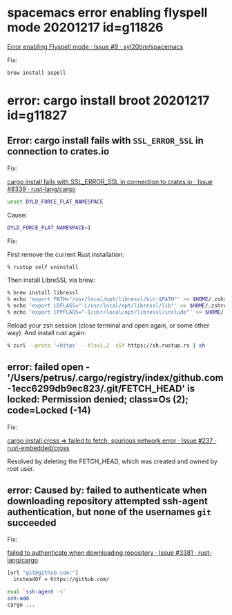 
# spacemacs error enabling flyspell mode 20201217  id=g11826

[Error enabling Flyspell mode · Issue #9 · syl20bnr/spacemacs](https://github.com/syl20bnr/spacemacs/issues/9)

Fix:

```bash
brew install aspell
```

# error: cargo install broot 20201217  id=g11827

## Error: cargo install fails with `SSL_ERROR_SSL` in connection to crates.io

Fix:

[cargo install fails with SSL_ERROR_SSL in connection to crates.io · Issue #8339 · rust-lang/cargo](https://github.com/rust-lang/cargo/issues/8339)

```bash
unset DYLD_FORCE_FLAT_NAMESPACE
```

Cause:

```bash
DYLD_FORCE_FLAT_NAMESPACE=1
```

Fix:

First remove the current Rust installation:

```bash
% rustup self uninstall
```

Then install LibreSSL via brew:

```bash
% brew install libressl
% echo 'export PATH="/usr/local/opt/libressl/bin:$PATH"' >> $HOME/.zshrc
% echo 'export LDFLAGS="-L/usr/local/opt/libressl/lib"' >> $HOME/.zshrc
% echo 'export CPPFLAGS="-I/usr/local/opt/libressl/include"' >> $HOME/.zshrc
```

Reload your zsh session (close terminal and open again, or some other way). And install rust again:

```bash
% curl --proto '=https' --tlsv1.2 -sSf https://sh.rustup.rs | sh
```

## error:   failed open - '/Users/petrus/.cargo/registry/index/github.com-1ecc6299db9ec823/.git/FETCH_HEAD' is locked: Permission denied; class=Os (2); code=Locked (-14)

Fix:

[cargo install cross => failed to fetch, spurious network error · Issue #237 · rust-embedded/cross](https://github.com/rust-embedded/cross/issues/237)

Resolved by deleting the FETCH_HEAD, which was created and owned by root user.

## error: Caused by: failed to authenticate when downloading repository attempted ssh-agent authentication, but none of the usernames `git` succeeded

Fix: 

[failed to authenticate when downloading repository · Issue #3381 · rust-lang/cargo](https://github.com/rust-lang/cargo/issues/3381)

```bash
[url "git@github.com:"]
  insteadOf = https://github.com/
```

```bash
eval `ssh-agent -s`
ssh-add
cargo ...
```






